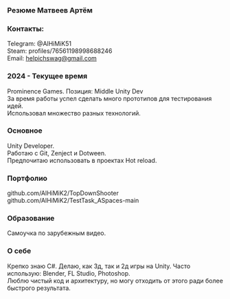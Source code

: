 ### Резюме Матвеев Артём

### Контакты:
Telegram: @AlHiMiK51    
Steam: profiles/76561198998688246  
Email: helpichswag@gmail.com  

### 2024 - Текущее время  
Prominence Games. Позиция: Middle Unity Dev    
За время работы успел сделать много прототипов для тестирования идей.    
Использовал множество разных технологий.

### Основное
Unity Developer.  
Работаю с Git, Zenject и Dotween.  
Предпочитаю использовать в проектах Hot reload.  

### Портфолио
github.com/AlHiMiK2/TopDownShooter  
github.com/AlHiMiK2/TestTask_ASpaces-main  

### Образование 
Самоучка по зарубежным видео.  

### О себе
Крепко знаю C#. Делаю, как 3д, так и 2д игры на Unity. 
Часто использую: Blender, FL Studio, Photoshop.  
Люблю чистый код и архитектуру, но могу отходить от этого ради более быстрого результата.
